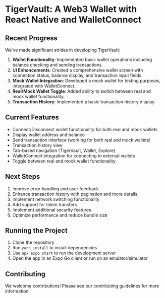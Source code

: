 # TigerVault: A Web3 Wallet with React Native and WalletConnect

## Recent Progress

We've made significant strides in developing TigerVault:

1. **Wallet Functionality**: Implemented basic wallet operations including balance checking and sending transactions.
2. **UI Enhancements**: Created a comprehensive wallet screen with connection status, balance display, and transaction input fields.
3. **Mock Wallet Integration**: Developed a mock wallet for testing purposes, integrated with WalletConnect.
4. **Real/Mock Wallet Toggle**: Added ability to switch between real and mock wallet functionality.
5. **Transaction History**: Implemented a basic transaction history display.

## Current Features

- Connect/Disconnect wallet functionality for both real and mock wallets
- Display wallet address and balance
- Send transaction interface (working for both real and mock wallets)
- Transaction history view
- Tab-based navigation (TigerVault, Wallet, Explore)
- WalletConnect integration for connecting to external wallets
- Toggle between real and mock wallet functionality

## Next Steps

1. Improve error handling and user feedback
2. Enhance transaction history with pagination and more details
3. Implement network switching functionality
4. Add support for token transfers
5. Implement additional security features
6. Optimize performance and reduce bundle size

## Running the Project

1. Clone the repository
2. Run `yarn install` to install dependencies
3. Use `npx expo start` to run the development server
4. Open the app in an Expo Go client or run on an emulator/simulator

## Contributing

We welcome contributions! Please see our contributing guidelines for more information.